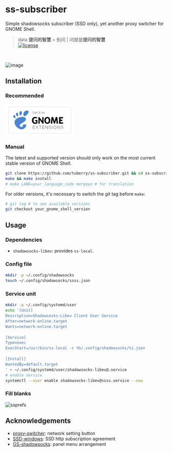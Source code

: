 # ss-subscriber

Simple shadowsocks subscriber (SSD only), yet another proxy switcher for GNOME Shell.
> data **提问的智慧** = 别问 | 问就是**提问的智慧**<br>
[![license]](/LICENSE)
<br>

![image](https://user-images.githubusercontent.com/17917040/81277066-76b7dd00-9086-11ea-953e-af4236c17ee7.png)

## Installation

### Recommended

[<img src="https://raw.githubusercontent.com/andyholmes/gnome-shell-extensions-badge/master/get-it-on-ego.svg?sanitize=true" alt="Get it on GNOME Extensions" height="100" align="middle">][EGO]

### Manual

The latest and supported version should only work on the most current stable version of GNOME Shell.

```bash
git clone https://github.com/tuberry/ss-subscriber.git && cd ss-subscriber
make && make install
# make LANG=your_language_code mergepo # for translation
```

For older versions, it's necessary to switch the git tag before `make`:

```bash
# git tag # to see available versions
git checkout your_gnome_shell_version
```

## Usage

### Dependencies

* `shadowsocks-libev`: provides `ss-local`.

### Config file

```bash
mkdir -p ~/.config/shadowsocks
touch ~/.config/shadowsocks/ssss.json
```

### Service unit

```bash
mkdir -p ~/.config/systemd/user
echo '[Unit]
Description=Shadowsocks-Libev Client User Service
After=network-online.target
Wants=network-online.target

[Service]
Type=exec
ExecStart=/usr/bin/ss-local -c %h/.config/shadowsocks/%i.json

[Install]
WantedBy=default.target
' > ~/.config/systemd/user/shadowsocks-libev@.service
# enable service
systemctl --user enable shadowsocks-libev@ssss.service --now
```

### Fill blanks

![ssprefs](https://user-images.githubusercontent.com/17917040/112720157-9c1c3680-8f37-11eb-9c75-8d5115acf93c.png)

## Acknowledgements

* [proxy-switcher](https://github.com/tomflannaghan/proxy-switcher): network setting button
* [SSD-windows](https://github.com/TheCGDF/SSD-Windows/wiki/HTTP-Subscription-Agreement): SSD http subscription agreement
* [GS-shadowsocks](https://github.com/ylxdzsw/gnome-shell-extension-shadowsocks): panel menu arrangement

[license]:https://img.shields.io/badge/license-GPLv3-green.svg
[EGO]:https://extensions.gnome.org/extension/3073/ss-subscriber/
